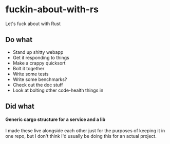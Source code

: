 # fuckin-about-with-rs
Let's fuck about with Rust

## Do what
 * Stand up shitty webapp
 * Get it responding to things
 * Make a crappy quicksort
 * Bolt it together
 * Write some tests
 * Write some benchmarks?
 * Check out the doc stuff
 * Look at bolting other code-health things in

## Did what

#### Generic cargo structure for a service and a lib

I made these live alongside each other just for the purposes of keeping it in
one repo, but I don't think I'd usually be doing this for an actual project.
